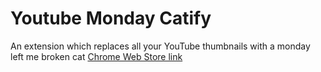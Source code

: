 # Youtube Monday Catify
 An extension which replaces all your YouTube thumbnails with a monday left me broken cat
[Chrome Web Store link](https://chromewebstore.google.com/detail/nhbdjafncljglfdojkcffafbkfmamioj)
